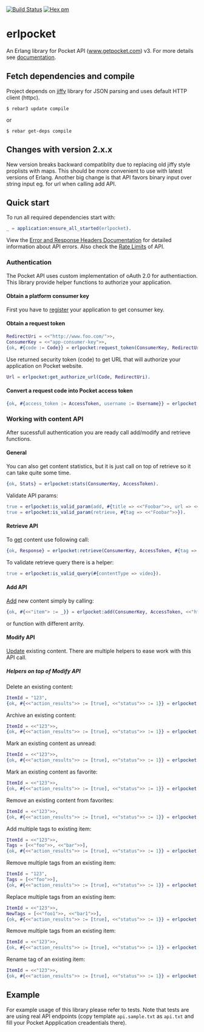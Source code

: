 [![Build Status](https://travis-ci.org/tgrk/erlpocket.svg?branch=master)](https://travis-ci.org/tgrk/erlpocket)
[![Hex pm](http://img.shields.io/hexpm/v/erlpocket.svg?style=flat)](https://hex.pm/packages/erlpocket)

erlpocket
=========

An Erlang library for Pocket API (www.getpocket.com) v3. For more details see [documentation][1]. 

## Fetch dependencies and compile

Project depends on [jiffy][3] library for JSON parsing and uses default HTTP client (httpc).
```
$ rebar3 update compile
```
or
```
$ rebar get-deps compile
```

## Changes with version 2.x.x
New version breaks backward compatiblity due to replacing old jiffy style proplists with maps. This should be more convenient to
use with latest versions of Erlang. Another big change is that API favors binary input over string input eg. for url when calling add API.

## Quick start

To run all required dependencies start with:
```erlang
_ = application:ensure_all_started(erlpocket).
```

View the [Error and Response Headers Documentation][7] for detailed information about API errors. Also check the [Rate Limits][8] of API.

### Authentication
The Pocket API uses custom implementation of oAuth 2.0 for authentiaction.
This library provide helper functions to authorize your application.

#### Obtain a platform consumer key
First you have to [register][3] your application to get consumer key.

#### Obtain a request token
```erlang
RedirectUri = <<"http://www.foo.com/">>,
ConsumerKey = <<"app-consumer-key">>,
{ok, #{code := Code}} = erlpocket:request_token(ConsumerKey, RedirectUri).
```
Use returned security token (code) to get URL that will authorize your
application on Pocket website.
```erlang
Url = erlpocket:get_authorize_url(Code, RedirectUri).
```

#### Convert a request code into Pocket access token
```erlang
{ok, #{access_token := AccessToken, username := Username}} = erlpocket:authorize(ConsumerKey, Code).
```

### Working with content API
After sucessfull authentication you are ready call add/modify and retrieve functions.

#### General

You can also get content statistics, but it is just call on top of retrieve so it can take quite some time.
```erlang
{ok, Stats} = erlpocket:stats(ConsumerKey, AccessToken).
```

Validate API params:
```erlang
true = erlpocket:is_valid_param(add, #{title => <<"Foobar">>, url => <<"http://foobar">>}).
true = erlpocket:is_valid_param(retrieve, #{tag => <<"Foobar">>}).
```

#### Retrieve API
To [get][4] content use following call:
```erlang
{ok, Response} = erlpocket:retrieve(ConsumerKey, AccessToken, #{tag => <<"erlang">>}).
```
To validate retrieve query there is a helper:
```erlang
true = erlpocket:is_valid_query(#{contentType => video}).
```

#### Add API
[Add][5] new content simply by calling:
```erlang
{ok, #{<<"item"> := _}} = erlpocket:add(ConsumerKey, AccessToken, <<"http://foobar/">>).
```
or function with different arrity.

#### Modify API
[Update][6] existing content. There are multiple helpers to ease work with this API call.

##### Helpers on top of Modify API
Delete an existing content:
```erlang
ItemId = "123",
{ok, #{<<"action_results">> := [true], <<"status">> := 1}} = erlpocket:delete(ConsumerKey, AccessToken, ItemId).
```

Archive an existing content:
```erlang
ItemId = <<"123">>,
{ok, #{<<"action_results">> := [true], <<"status">> := 1}} = erlpocket:archive(ConsumerKey, AccessToken, ItemId).
```

Mark an existing content as unread:
```erlang
ItemId = <<"123">>,
{ok, #{<<"action_results">> := [true], <<"status">> := 1}} = erlpocket:readd(ConsumerKey, AccessToken, ItemId).
```

Mark an existing content as favorite:
```erlang
ItemId = <<"123">>,
{ok, #{<<"action_results">> := [true], <<"status">> := 1}} = erlpocket:favorite(ConsumerKey, AccessToken, ItemId).
```

Remove an existing content from favorites:
```erlang
ItemId = <<"123">>,
{ok, #{<<"action_results">> := [true], <<"status">> := 1}} = erlpocket:unfavorite(ConsumerKey, AccessToken, ItemId).
```

Add multiple tags to existing item:
```erlang
ItemId = <<"123">>,
Tags = [<<"foo">>, <<"bar">>],
{ok, #{<<"action_results">> := [true], <<"status">> := 1}} = erlpocket:tags_add(ConsumerKey, AccessToken, ItemId, Tags).
````

Remove multiple tags from an existing item:
```erlang
ItemId = "123",
Tags = [<<"foo">>],
{ok, #{<<"action_results">> := [true], <<"status">> := 1}} = erlpocket:tags_remove(ConsumerKey, AccessToken, ItemId, Tags).
````

Replace multiple tags from an existing item:
```erlang
ItemId = <<"123">>,
NewTags = [<<"foo1">>, <<"bar1">>],
{ok, #{<<"action_results">> := [true], <<"status">> := 1}} = erlpocket:tags_replace(ConsumerKey, AccessToken, ItemId, NewTags).
````

Remove multiple tags from an existing item:
```erlang
ItemId = <<"123">>,
{ok, #{<<"action_results">> := [true], <<"status">> := 1}} = erlpocket:tags_clear(ConsumerKey, AccessToken, ItemId).
````

Rename tag of an existing item:
```erlang
ItemId = <<"123">>,
{ok, #{<<"action_results">> := [true], <<"status">> := 1}} = erlpocket:tag_rename(ConsumerKey, AccessToken, ItemId, <<"foo">>, <<"foo1">>).
````

## Example
For example usage of this library please refer to tests. Note that tests are are using real API endpoints (copy template `api.sample.txt` as `api.txt` and fill your Pocket Appplication creadentials there).


[1]: http://getpocket.com/developer/docs/overview
[2]: http://getpocket.com/developer/apps/new
[3]: https://github.com/davisp/jiffy
[4]: http://getpocket.com/developer/docs/v3/retrieve
[5]: http://getpocket.com/developer/docs/v3/add
[6]: http://getpocket.com/developer/docs/v3/modify
[7]: http://getpocket.com/developer/docs/errors
[8]: http://getpocket.com/developer/docs/rate-limits

